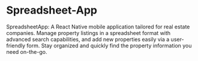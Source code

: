 # Spreadsheet-App
SpreadsheetApp: A React Native mobile application tailored for real estate companies. Manage property listings in a spreadsheet format with advanced search capabilities, and add new properties easily via a user-friendly form. Stay organized and quickly find the property information you need on-the-go.
